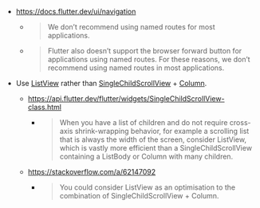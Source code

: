 - https://docs.flutter.dev/ui/navigation
  - > We don’t recommend using named routes for most applications.
  - > Flutter also doesn’t support the browser forward button for applications using named routes. For these reasons, we don’t recommend using named routes in most applications.

- Use [ListView](https://api.flutter.dev/flutter/widgets/ListView-class.html) rather than [SingleChildScrollView](https://api.flutter.dev/flutter/widgets/SingleChildScrollView-class.html) + [Column](https://api.flutter.dev/flutter/widgets/Column-class.html).
  - https://api.flutter.dev/flutter/widgets/SingleChildScrollView-class.html
    - > When you have a list of children and do not require cross-axis shrink-wrapping behavior, for example a scrolling list that is always the width of the screen, consider ListView, which is vastly more efficient than a SingleChildScrollView containing a ListBody or Column with many children.
  - https://stackoverflow.com/a/62147092
    - > You could consider ListView as an optimisation to the combination of SingleChildScrollView + Column.
